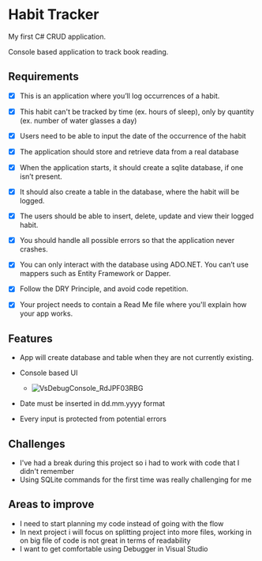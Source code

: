 # Habit Tracker

My first C# CRUD application. 

Console based application to track book reading.

## Requirements

- [X] This is an application where you’ll log occurrences of a habit.

- [X] This habit can't be tracked by time (ex. hours of sleep), only by quantity (ex. number of water glasses a day)

- [X] Users need to be able to input the date of the occurrence of the habit

- [X] The application should store and retrieve data from a real database

- [X] When the application starts, it should create a sqlite database, if one isn’t present.

- [X] It should also create a table in the database, where the habit will be logged.

- [X] The users should be able to insert, delete, update and view their logged habit.

- [X] You should handle all possible errors so that the application never crashes.

- [X] You can only interact with the database using ADO.NET. You can’t use mappers such as Entity Framework or Dapper.

- [X] Follow the DRY Principle, and avoid code repetition.

- [X] Your project needs to contain a Read Me file where you'll explain how your app works.

## Features

* App will create database and table when they are not currently existing.
  
* Console based UI
  * ![VsDebugConsole_RdJPF03RBG](https://github.com/user-attachments/assets/c9c037b0-6529-42ff-9388-e245f3f81ed8)
* Date must be inserted in dd.mm.yyyy format
* Every input is protected from potential errors

## Challenges

* I've had a break during this project so i had to work with code that I didn't remember
* Using SQLite commands for the first time was really challenging for me

## Areas to improve

* I need to start planning my code instead of going with the flow
* In next project i will focus on splitting project into more files, working in on big file of code is not great in terms of readability
* I want to get comfortable using Debugger in Visual Studio
